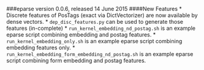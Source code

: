 ###eparse version 0.0.6, released 14 June 2015
####New Features
    * Discrete features of PosTags (exact via DictVectorizer) are now available by dense vectors.
    * `dep_disc_features.py` can be used to generate those features (in-complete)
    * `run_kernel_embedding_nd_postag.sh` is an example eparse script combining embedding and postag features.
    * `run_kernel_embedding_only.sh` is an example eparse script combining embedding features only.
    * `run_kernel_embedding_form_embedding_nd_postag.sh` is an example eparse script combining form embedding and postag features.
